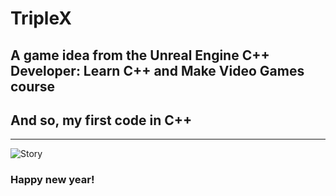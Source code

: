 # TripleX
## A game idea from the Unreal Engine C++ Developer: Learn C++ and Make Video Games course
## And so, my first code in C++

<hr>

![Story](https://user-images.githubusercontent.com/67799433/147793320-079b4e4d-22b8-4f26-9c97-e4e12afdd2f8.jpg)

### Happy new year!
